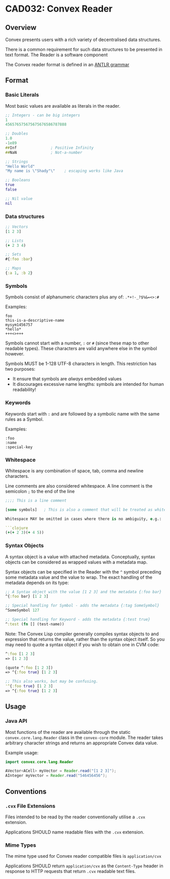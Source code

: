 # CAD032: Convex Reader

## Overview

Convex presents users with a rich variety of decentralised data structures.

There is a common requirement for such data structures to be presented in text format. The Reader is a software component

The Convex reader format is defined in an [ANTLR grammar](https://github.com/Convex-Dev/convex/blob/develop/convex-core/src/main/antlr4/convex/core/lang/reader/antlr/Convex.g4)

## Format

### Basic Literals

Most basic values are available as literals in the reader.

```clojure
;; Integers - can be big integers
1                            
456576575675675676586787888  

;; Doubles
1.0
-1e89
##Inf               ; Positive Infinity
##NaN               ; Not-a-number

;; Strings 
"Hello World"                
"My name is \"Shady"\"    ; escaping works like Java

;; Booleans
true
false

;; Nil value
nil
```

### Data structures

```clojure
;; Vectors
[1 2 3]

;; Lists
(+ 2 3 4)

;; Sets
#{:foo :bar}

;; Maps
{:a 1, :b 2}

```

### Symbols

Symbols consist of alphanumeric characters plus any of: `.*+!-_?$%&=<>:#`

Examples:

```
foo
this-is-a-descriptive-name
mysym1456757
*hello*
+++<>+++
```

Symbols cannot start with a number, `:` or `#` (since these map to other readable types). These characters are valid anywhere else in the symbol however.

Symbols MUST be 1-128 UTF-8 characters in length. This restriction has two purposes:
- It ensure that symbols are *always* embedded values
- It discourages excessive name lengths: symbols are intended for human readability!

### Keywords

Keywords start with `:` and are followed by a symbolic name with the same rules as a Symbol.

Examples:

```
:foo
:name
:special-key
```

### Whitespace

Whitespace is any combination of space, tab, comma and newline characters.

Line comments are also considered whitespace. A line comment is the semicolon `;` to the end of the line

```clojure
;;;; This is a line comment

[some symbols]   ; This is also a comment that will be treated as whitespace

Whitespace MAY be omitted in cases where there is no ambiguity, e.g.:

```clojure
(+(+ 2 3)(+ 4 5))
```

### Syntax Objects

A syntax object is a value with attached metadata. Conceptually, syntax objects can be considered as wrapped values with a metadata map.

Syntax objects can be specified in the Reader with the `^` symbol preceding some metadata value and the value to wrap. The exact handling of the metadata depends on its type: 

```clojure
;; A Syntax object with the value [1 2 3] and the metadata {:foo bar}
^{:foo bar} [1 2 3]       

;; Special handling for Symbol - adds the metadata {:tag SomeSymbol}
^SomeSymbol 127

;; Special handling for Keyword - adds the metadata {:test true}
^:test (fn [] (test-name))
```

Note: The Convex Lisp compiler generally compiles syntax objects to and expression that returns the value, rather than the syntax object itself. So you may need to quote a syntax object if you wish to obtain one in CVM code:

```clojure
^:foo [1 2 3]
=> [1 2 3]

(quote ^:foo [1 2 3])
=> ^{:foo true} [1 2 3]

;; This also works, but may be confusing.
'^{:foo true} [1 2 3]
=> ^{:foo true} [1 2 3]
```


## Usage

### Java API

Most functions of the reader are available through the static `convex.core.lang.Reader` class in the `convex-core` module. The reader takes arbitrary character strings and returns an appropriate Convex data value.

Example usage:

```java
import convex.core.lang.Reader

AVector<ACell> myVector = Reader.read("[1 2 3]");
AInteger myVector = Reader.read("546456456");
```



## Conventions

### `.cvx` File Extensions

Files intended to be read by the reader conventionally utilise a `.cvx` extension. 

Applications SHOULD name readable files with the `.cvx` extension.


### Mime Types

The mime type used for Convex reader compatible files is `application/cvx`

Applications SHOULD return `application/cvx` as the `Content-Type` header in response to HTTP requests that return `.cvx` readable text files.